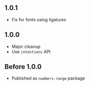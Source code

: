 ## 1.0.1

* Fix for fonts using ligatures

## 1.0.0

* Major cleanup
* Use `intentions` API

## Before 1.0.0

* Published as `numbers-range` package
